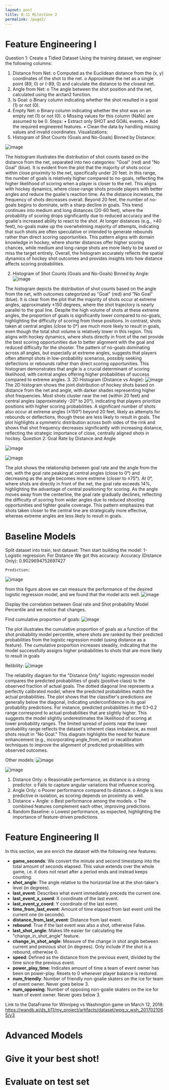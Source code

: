 ```yaml
---
layout: post
title: B-11 Milestone 2
permalink: /page2/
---
```



# Feature Engineering I


Question 1: Create a Tidied Dataset
Using the training dataset, we engineer the following columns:
1.	Distance from Net:
o	Computed as the Euclidean distance from the (x, y) coordinates of the shot to the net.
o	Approximate the net as a single point (89, 0) or (-89, 0) and calculate the distance to the closest net.
2.	Angle from Net:
o	The angle between the shot position and the net, calculated using the arctan2 function.
3.	Is Goal:
o	Binary column indicating whether the shot resulted in a goal (1) or not (0).
4.	Empty Net:
o	Binary column indicating whether the shot was on an empty net (1) or not (0).
o	Missing values for this column (NaNs) are assumed to be 0.
Steps:
•	Extract only SHOT and GOAL events.
•	Add the required engineered features.
•	Clean the data by handling missing values and invalid coordinates.
Visualizations:
1.	Histogram of Shot Counts (Goals and No-Goals) Binned by Distance:


![image](https://github.com/user-attachments/assets/95b5f0df-4b18-4aca-8977-cfb388c06b24)

The histogram illustrates the distribution of shot counts based on the distance from the net, separated into two categories: "Goal" (red) and "No Goal" (blue). It is evident from the plot that the majority of shots occur within close proximity to the net, specifically under 20 feet. In this range, the number of goals is relatively higher compared to no-goals, reflecting the higher likelihood of scoring when a player is closer to the net. This aligns with hockey dynamics, where close-range shots provide players with better angles and reduce the goalie's reaction time.
As the distance increases, the frequency of shots decreases overall. Beyond 20 feet, the number of no-goals begins to dominate, with a sharp decline in goals. This trend continues into medium and long distances (20-60 feet), where the probability of scoring drops significantly due to reduced accuracy and the goalie's increased ability to react to the shot. At longer distances (e.g., >40 feet), no-goals make up the overwhelming majority of attempts, indicating that such shots are often speculative or intended to generate rebounds rather than direct scoring opportunities.
This pattern aligns with domain knowledge in hockey, where shorter distances offer higher scoring chances, while medium and long-range shots are more likely to be saved or miss the target entirely. Overall, the histogram accurately reflects the spatial dynamics of hockey shot outcomes and provides insights into how distance affects scoring probabilities.

2.	Histogram of Shot Counts (Goals and No-Goals) Binned by Angle:
![image](https://github.com/user-attachments/assets/fe20f05a-b286-4f34-8451-ce3365ef1370)

The histogram depicts the distribution of shot counts based on the angle from the net, with outcomes categorized as "Goal" (red) and "No Goal" (blue). It is clear from the plot that the majority of shots occur at extreme angles, approximately ±150 degrees, where the shot trajectory is nearly parallel to the goal line. Despite the high volume of shots at these extreme angles, the proportion of goals is significantly lower compared to no-goals, highlighting the difficulty of scoring from these positions.
In contrast, shots taken at central angles (close to 0°) are much more likely to result in goals, even though the total shot volume is relatively lower in this region. This aligns with hockey dynamics, where shots directly in front of the net provide the best scoring opportunities due to better alignment with the goal and reduced difficulty for the shooter.
The pattern of no-goals dominating across all angles, but especially at extreme angles, suggests that players often attempt shots in low-probability scenarios, possibly seeking deflections or rebounds rather than direct scoring opportunities. This histogram demonstrates that angle is a crucial determinant of scoring likelihood, with central angles offering higher probabilities of success compared to extreme angles.
3.	2D Histogram (Distance vs Angle):
![image](https://github.com/user-attachments/assets/4103678f-8a2c-4866-85c8-fa93ca0b9618)
The 2D histogram shows the joint distribution of hockey shots based on distance from the net and angle, with darker shades representing higher shot frequencies. Most shots cluster near the net (within 20 feet) and central angles (approximately -20° to 20°), indicating that players prioritize positions with higher scoring probabilities. A significant number of shots also occur at extreme angles (±150°) beyond 20 feet, likely as attempts for rebounds or deflections, though these are less likely to result in goals. The plot highlights a symmetric distribution across both sides of the rink and shows that shot frequency decreases significantly with increasing distance, reflecting the strategic importance of close, centrally aligned shots in hockey.
Question 2: Goal Rate by Distance and Angle

![image](https://github.com/user-attachments/assets/406bfd08-3bed-4f8d-bba7-9bae76a57078)

![image](https://github.com/user-attachments/assets/7eeba812-f7c6-4fab-94a4-c5ebecf44f46)

The plot shows the relationship between goal rate and the angle from the net, with the goal rate peaking at central angles (close to 0°) and decreasing as the angle becomes more extreme (closer to ±75°). At 0°, where shots are directly in front of the net, the goal rate exceeds 14%, highlighting the advantage of central positioning for scoring. As the angle moves away from the centerline, the goal rate gradually declines, reflecting the difficulty of scoring from wider angles due to reduced shooting opportunities and tighter goalie coverage. This pattern emphasizes that shots taken closer to the central line are strategically more effective, whereas extreme angles are less likely to result in goals.

# Baseline Models
Split dataset into train, test dataset:
Then start building the model:
1-	Logistic regression:
For Distance
We got this accuracy:
Accuracy (Distance Only): 0.9029694752697427

	Prediction:
 ![image](https://github.com/user-attachments/assets/e99f76c4-05f3-48e4-908b-a811751f45da)

 from this figure above we can measure the performance of the desired logistic regression model, and we found that the model acts well.
 ![image](https://github.com/user-attachments/assets/002169a7-fb3c-4fb5-a056-60159fbc9296)


 Display the correlation between Goal rate and Shot probability Model Percentile and we notice that changes.


Find cumulative proportion of goals:
 ![image](https://github.com/user-attachments/assets/cc7bebd5-5cdb-4486-9051-b9bcbee16393)

The plot illustrates the cumulative proportion of goals as a function of the shot probability model percentile, where shots are ranked by their predicted probabilities from the logistic regression model (using distance as a feature). The cumulative proportion increases steadily, indicating that the model successfully assigns higher probabilities to shots that are more likely to result in goals


Relibility:
 ![image](https://github.com/user-attachments/assets/99e3a5b1-3a9e-4468-8332-e75b623f3518)

The reliability diagram for the "Distance Only" logistic regression model compares the predicted probabilities of goals (positive class) to the observed fraction of actual goals. The dotted diagonal line represents a perfectly calibrated model, where the predicted probabilities match the actual probabilities. The plot shows that the classifier's predictions are generally below the diagonal, indicating underconfidence in its goal probability predictions.
For instance, predicted probabilities in the 0.1–0.2 range correspond to actual probabilities that are slightly higher. This suggests the model slightly underestimates the likelihood of scoring at lower probability ranges. The limited spread of points near the lower probability range reflects the dataset's inherent class imbalance, as most shots result in "No Goal." This diagram highlights the need for feature enhancement (e.g., incorporating angle_from_net) or recalibration techniques to improve the alignment of predicted probabilities with observed outcomes.

Other models:
![image](https://github.com/user-attachments/assets/91786a56-83a7-4089-a691-92a7affbeeff)

![image](https://github.com/user-attachments/assets/fe2b8c42-fdb1-4d18-b514-5970484bacaf)

 

 


1.	Distance Only:
o	Reasonable performance, as distance is a strong predictor.
o	Fails to capture angular variations that influence scoring.
2.	Angle Only:
o	Poorer performance compared to distance.
o	Angle is less predictive in isolation, as scoring depends on proximity as well.
3.	Distance + Angle:
o	Best performance among the models.
o	The combined features complement each other, improving predictions.
4.	Random Baseline:
o	Lowest performance, as expected, highlighting the importance of feature-driven predictions.


# Feature Engineering II
In this section, we are enrich the dataset with the following new features:
* **game_seconds**: We convert the minute and second timestamp into the total amount of seconds elapsed. This value extends over the whole game, i.e. it does not reset after a period ends and instead keeps counting.
* **shot_angle**: The angle relative to the horizontal line at the shot-taker's level (in degrees).
* **last_event**: Describes what event immediately preceds the current one.
* **last_event_x_coord**: X coordinate of the last event.
* **last_event_y_coord**: Y coordinate of the last event.
* **time_from_last_event**: Amount of time elapsed from last event until the current one (in seconds).
* **distance_from_last_event**: Distance from last event.
* **rebound**: True if the last event was also a shot, otherwise False.
* **last_shot_angle**: Makes life easier for calculating the "change_in_shot_angle" feature.
* **change_in_shot_angle**: Measure of the change in shot angle between current and previous shot (in degrees). Only include if the shot is a rebound, otherwise 0.
* **speed**: Defined as the distance from the previous event, divided by the time since the previous event.
* **power_play_time**: Indicates amount of time a team of event owner has been on power-play. Resets to 0 whenever player balance is restored.
* **num_friendly**: Number of friendly non-goalie skaters on the ice for team of event owner. Never goes below 3.
* **num_opposing**: Number of opposing non-goalie skaters on the ice for team of event owner. Never goes below 3.

Link to the DataFrame for Winnipeg vs Washington game on March 12, 2018: https://wandb.ai/ds_b11/my_project/artifacts/dataset/wpg_v_wsh_2017021065/v3

# Advanced Models


# Give it your best shot!


# Evaluate on test set






